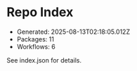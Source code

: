 # Repo Index

- Generated: 2025-08-13T02:18:05.012Z
- Packages: 11
- Workflows: 6

See index.json for details.
